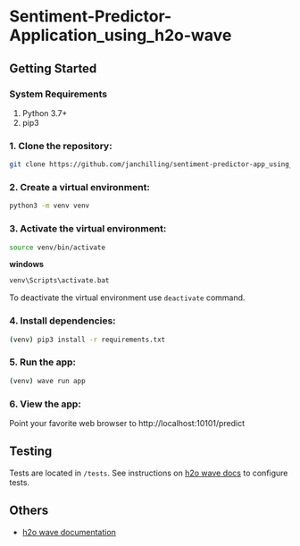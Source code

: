 # Sentiment-Predictor-Application_using_h2o-wave

## Getting Started

### System Requirements

1. Python 3.7+
2. pip3

### 1. Clone the repository:

``` bash
git clone https://github.com/janchilling/sentiment-predictor-app_using_h2o_wave.git
```

### 2. Create a virtual environment:

``` bash
python3 -m venv venv
```

### 3. Activate the virtual environment:
``` bash
source venv/bin/activate
```

**windows**
``` bash
venv\Scripts\activate.bat
```
To deactivate the virtual environment use ```deactivate``` command.

### 4. Install dependencies:

``` bash
(venv) pip3 install -r requirements.txt 
```

### 5. Run the app:
``` bash
(venv) wave run app
```

### 6. View the app:
Point your favorite web browser to http://localhost:10101/predict

## Testing

Tests are located in ```/tests```. See instructions on [h2o wave docs](https://wave.h2o.ai/docs/browser-testing) to configure tests.

## Others

* [h2o wave documentation](https://wave.h2o.ai/docs/getting-started)




